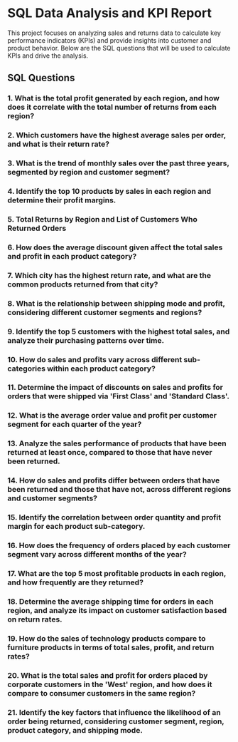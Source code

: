 # SQL Data Analysis and KPI Report

This project focuses on analyzing sales and returns data to calculate key performance indicators (KPIs) and provide insights into customer and product behavior. Below are the SQL questions that will be used to calculate KPIs and drive the analysis.

## SQL Questions

### 1. What is the total profit generated by each region, and how does it correlate with the total number of returns from each region?

### 2. Which customers have the highest average sales per order, and what is their return rate?

### 3. What is the trend of monthly sales over the past three years, segmented by region and customer segment?

### 4. Identify the top 10 products by sales in each region and determine their profit margins.

### 5. Total Returns by Region and List of Customers Who Returned Orders

### 6. How does the average discount given affect the total sales and profit in each product category?

### 7. Which city has the highest return rate, and what are the common products returned from that city?

### 8. What is the relationship between shipping mode and profit, considering different customer segments and regions?

### 9. Identify the top 5 customers with the highest total sales, and analyze their purchasing patterns over time.

### 10. How do sales and profits vary across different sub-categories within each product category?

### 11. Determine the impact of discounts on sales and profits for orders that were shipped via 'First Class' and 'Standard Class'.

### 12. What is the average order value and profit per customer segment for each quarter of the year?

### 13. Analyze the sales performance of products that have been returned at least once, compared to those that have never been returned.

### 14. How do sales and profits differ between orders that have been returned and those that have not, across different regions and customer segments?

### 15. Identify the correlation between order quantity and profit margin for each product sub-category.

### 16. How does the frequency of orders placed by each customer segment vary across different months of the year?

### 17. What are the top 5 most profitable products in each region, and how frequently are they returned?

### 18. Determine the average shipping time for orders in each region, and analyze its impact on customer satisfaction based on return rates.

### 19. How do the sales of technology products compare to furniture products in terms of total sales, profit, and return rates?

### 20. What is the total sales and profit for orders placed by corporate customers in the 'West' region, and how does it compare to consumer customers in the same region?

### 21. Identify the key factors that influence the likelihood of an order being returned, considering customer segment, region, product category, and shipping mode.
